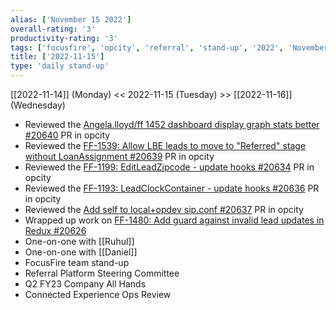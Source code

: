 ```yaml
---
alias: ['November 15 2022']
overall-rating: '3'
productivity-rating: '3'
tags: ['focusfire', 'opcity', 'referral', 'stand-up', '2022', 'November', 'Tuesday']
title: ['2022-11-15']
type: 'daily stand-up'
---
```

[[2022-11-14]] (Monday) << 2022-11-15 (Tuesday) >> [[2022-11-16]] (Wednesday)

- Reviewed the [Angela.lloyd/ff 1452 dashboard display graph stats better #20640](https://github.com/Opcity/opcity/pull/20640) PR in opcity
- Reviewed the [FF-1539: Allow LBE leads to move to "Referred" stage without LoanAssignment #20639](https://github.com/Opcity/opcity/pull/20639) PR in opcity
- Reviewed the [FF-1199: EditLeadZipcode - update hooks #20634](https://github.com/Opcity/opcity/pull/20634) PR in opcity
- Reviewed the [FF-1193: LeadClockContainer - update hooks #20636](https://github.com/Opcity/opcity/pull/20636) PR in opcity
- Reviewed the [Add self to local+opdev sip.conf #20637](https://github.com/Opcity/opcity/pull/20637) PR in opcity
- Wrapped up work on [FF-1480: Add guard against invalid lead updates in Redux #20626](https://github.com/Opcity/opcity/pull/20626)
- One-on-one with [[Ruhul]]
- One-on-one with [[Daniel]]
- FocusFire team stand-up
- Referral Platform Steering Committee
- Q2 FY23 Company All Hands
- Connected Experience Ops Review